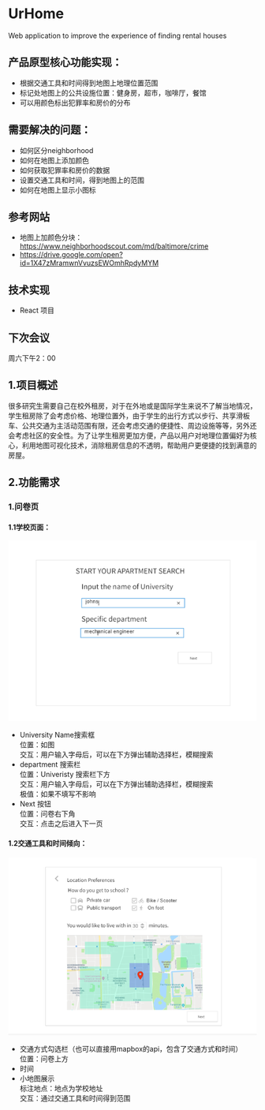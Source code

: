 # UrHome
Web application to improve the experience of finding rental houses


## 产品原型核心功能实现：
- 根据交通工具和时间得到地图上地理位置范围
- 标记处地图上的公共设施位置：健身房，超市，咖啡厅，餐馆
- 可以用颜色标出犯罪率和房价的分布


## 需要解决的问题：
- 如何区分neighborhood
- 如何在地图上添加颜色
- 如何获取犯罪率和房价的数据
- 设置交通工具和时间，得到地图上的范围
- 如何在地图上显示小图标

## 参考网站
- 地图上加颜色分块：https://www.neighborhoodscout.com/md/baltimore/crime
- https://drive.google.com/open?id=1X47zMramwnVvuzsEWOmhRpdyMYM

## 技术实现
- React 项目

## 下次会议
周六下午2：00

## 1.项目概述
  很多研究生需要自己在校外租房，对于在外地或是国际学生来说不了解当地情况，学生租房除了会考虑价格、地理位置外，由于学生的出行方式以步行、共享滑板车、公共交通为主活动范围有限，还会考虑交通的便捷性、周边设施等等，另外还会考虑社区的安全性。为了让学生租房更加方便，产品以用户对地理位置偏好为核心，利用地图可视化技术，消除租房信息的不透明，帮助用户更便捷的找到满意的房屋。    

## 2.功能需求  
### 1.问卷页 
  #### 1.1学校页面：  
  ![](doc/schools.png)
  - University Name搜索框  
  位置：如图  
  交互：用户输入字母后，可以在下方弹出辅助选择栏，模糊搜索  
  - department 搜索栏  
  位置：Univeristy 搜索栏下方  
  交互：用户输入字母后，可以在下方弹出辅助选择栏，模糊搜索  
  极值：如果不填写不影响  
  - Next 按钮  
  位置：问卷右下角  
  交互：点击之后进入下一页  
  
  #### 1.2交通工具和时间倾向：  
  ![](doc/traffic.jpg)   
  - 交通方式勾选栏（也可以直接用mapbox的api，包含了交通方式和时间）  
  位置：问卷上方  
  - 时间  
  - 小地图展示  
  标注地点：地点为学校地址  
  交互：通过交通工具和时间得到范围  
  
  
